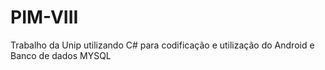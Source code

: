 # PIM-VIII
Trabalho da Unip utilizando C# para codificação e utilização do Android e Banco de dados MYSQL
